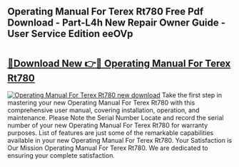 ## Operating Manual For Terex Rt780 Free Pdf Download - Part-L4h New Repair Owner Guide - User Service Edition eeOVp

# <h2><a href="http://bc59118.oget.top/?id=Operating+Manual+For+Terex+Rt780">🔗Download New 👉🔴 Operating Manual For Terex Rt780</a></h2>

[![Operating Manual For Terex Rt780 new download](https://i.imgur.com/5g1atiW.png)](http://bc59118.oget.top/?id=Operating+Manual+For+Terex+Rt780)
Take the first step in mastering your new Operating Manual For Terex Rt780 with this comprehensive user manual, covering installation, operation, and maintenance. Please Note the Serial Number Locate and record the serial number of your new Operating Manual For Terex Rt780 for warranty purposes. List of features are just some of the remarkable capabilities available in your new Operating Manual For Terex Rt780. Your Satisfaction is Our Mission Operating Manual For Terex Rt780. We are dedicated to ensuring your complete satisfaction.
